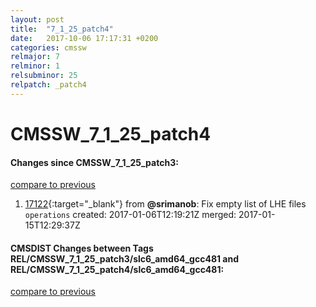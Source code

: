 ```yaml
---
layout: post
title:  "7_1_25_patch4"
date:   2017-10-06 17:17:31 +0200
categories: cmssw
relmajor: 7
relminor: 1
relsubminor: 25
relpatch: _patch4
---
```


# CMSSW_7_1_25_patch4
#### Changes since CMSSW_7_1_25_patch3:

[compare to previous](https://github.com/cms-sw/cmssw/compare/CMSSW_7_1_25_patch3...CMSSW_7_1_25_patch4)



1. [17122](http://github.com/cms-sw/cmssw/pull/17122){:target="_blank"}  from **@srimanob**: Fix empty list of LHE files `operations`  created: 2017-01-06T12:19:21Z merged: 2017-01-15T12:29:37Z

#### CMSDIST Changes between Tags REL/CMSSW_7_1_25_patch3/slc6_amd64_gcc481 and REL/CMSSW_7_1_25_patch4/slc6_amd64_gcc481:

[compare to previous](https://github.com/cms-sw/cmsdist/compare/REL/CMSSW_7_1_25_patch3/slc6_amd64_gcc481...REL/CMSSW_7_1_25_patch4/slc6_amd64_gcc481)


